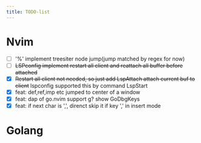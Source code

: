 ```yaml
---
title: TODO-list
---
```


# Nvim

- [ ] '%' implement treesiter node jump(jump matched by regex for now)
- [ ] ~~LSPconfig implement restart all client and reattach all buffer before attached~~
- [x] ~~Restart all client not needed, so just add LspAttach attach current buf to client~~ lspconfig supported this by command LspStart
- [x] feat: def,ref,imp etc jumped to center of a window
- [x] feat: dap of go.nvim support g? show GoDbgKeys
- [x] feat: if next char is ',', direnct skip it if key ',' in insert mode

# Golang
